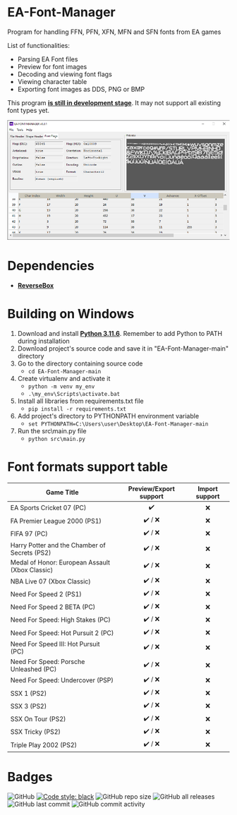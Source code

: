 # EA-Font-Manager
Program for handling FFN, PFN, XFN, MFN and SFN fonts from EA games

List of functionalities:
 - Parsing EA Font files
 - Preview for font images
 - Decoding and viewing font flags
 - Viewing character table
 - Exporting font images as DDS, PNG or BMP


This program **<ins>is still in development stage</ins>**.
It may not support all existing font types yet.

<img src="src\data\img\usage.png">

# Dependencies

* **[ReverseBox](https://github.com/bartlomiejduda/ReverseBox)**


# Building on Windows

1. Download and install  **[Python 3.11.6](https://www.python.org/downloads/release/python-3116/)**. Remember to add Python to PATH during installation
2. Download project's source code and save it in "EA-Font-Manager-main" directory
3. Go to the directory containing source code
   - ```cd EA-Font-Manager-main```
4. Create virtualenv and activate it
   - ```python -m venv my_env```
   - ```.\my_env\Scripts\activate.bat```
5. Install all libraries from requirements.txt file
   - ```pip install -r requirements.txt```
6. Add project's directory to PYTHONPATH environment variable
   - ```set PYTHONPATH=C:\Users\user\Desktop\EA-Font-Manager-main```
7. Run the src\main.py file
   - ```python src\main.py```


# Font formats support table

| Game Title                                      | Preview/Export support  | Import support     |
|-------------------------------------------------|-------------------------|--------------------|
| EA Sports Cricket 07 (PC)                       | <center>✔️</center>     | <center>❌</center> |
| FA Premier League 2000 (PS1)                    | <center>✔️ / ❌</center> | <center>❌</center> |
| FIFA 97 (PC)                                    | <center>✔️ / ❌</center> | <center>❌</center> |
| Harry Potter and the Chamber of Secrets (PS2)   | <center>✔️ / ❌</center> | <center>❌</center> |
| Medal of Honor: European Assault (Xbox Classic) | <center>✔️ / ❌</center> | <center>❌</center> |
| NBA Live 07 (Xbox Classic)                      | <center>✔️ / ❌</center> | <center>❌</center> |
| Need For Speed 2 (PS1)                          | <center>✔️ / ❌</center> | <center>❌</center> |
| Need For Speed 2 BETA (PC)                      | <center>✔️ / ❌</center> | <center>❌</center> |
| Need For Speed: High Stakes (PC)                | <center>✔️ / ❌</center> | <center>❌</center> |
| Need For Speed: Hot Pursuit 2 (PC)              | <center>✔️ / ❌</center> | <center>❌</center> |
| Need For Speed III: Hot Pursuit (PC)            | <center>✔️ / ❌</center> | <center>❌</center> |
| Need For Speed: Porsche Unleashed (PC)          | <center>✔️ / ❌</center> | <center>❌</center> |
| Need For Speed: Undercover (PSP)                | <center>✔️ / ❌</center> | <center>❌</center> |
| SSX 1 (PS2)                                     | <center>✔️ / ❌</center> | <center>❌</center> |
| SSX 3 (PS2)                                     | <center>✔️ / ❌</center> | <center>❌</center> |
| SSX On Tour (PS2)                               | <center>✔️ / ❌</center> | <center>❌</center> |
| SSX Tricky (PS2)                                | <center>✔️ / ❌</center> | <center>❌</center> |
| Triple Play 2002 (PS2)                          | <center>✔️ / ❌</center> | <center>❌</center> |


# Badges
![GitHub](https://img.shields.io/github/license/bartlomiejduda/EA-Font-Manager?style=plastic)
[![Code style: black](https://img.shields.io/badge/code%20style-black-000000.svg)](https://github.com/psf/black)
![GitHub repo size](https://img.shields.io/github/repo-size/bartlomiejduda/EA-Font-Manager?style=plastic)
![GitHub all releases](https://img.shields.io/github/downloads/bartlomiejduda/EA-Font-Manager/total)
![GitHub last commit](https://img.shields.io/github/last-commit/bartlomiejduda/EA-Font-Manager?style=plastic)
![GitHub commit activity](https://img.shields.io/github/commit-activity/y/bartlomiejduda/EA-Font-Manager?style=plastic)
